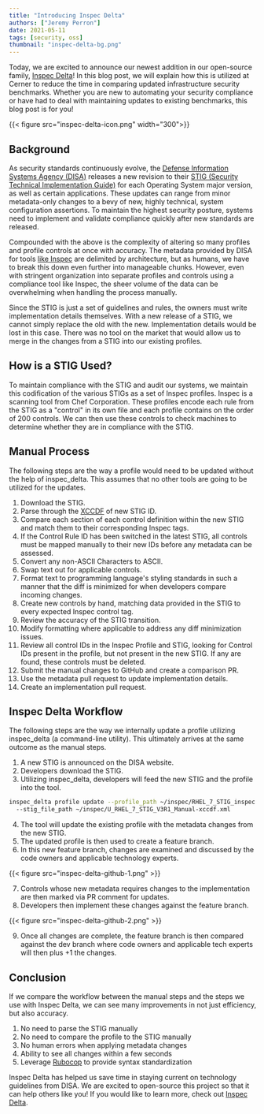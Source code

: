 ```yaml
---
title: "Introducing Inspec Delta"
authors: ["Jeremy Perron"]
date: 2021-05-11
tags: [security, oss]
thumbnail: "inspec-delta-bg.png"
---
```


Today, we are excited to announce our newest addition in our open-source family, [Inspec Delta](https://github.com/cerner/inspec_delta)! In this blog post, we will explain how this is utilized at Cerner to reduce the time in comparing updated infrastructure security benchmarks. Whether you are new to automating your security compliance or have had to deal with maintaining updates to existing benchmarks, this blog post is for you!

<!--more-->

{{< figure src="inspec-delta-icon.png" width="300">}}

## Background

As security standards continuously evolve, the [Defense Information Systems Agency (DISA)](https://disa.mil/) releases a new revision to their [STIG (Security Technical Implementation Guide)](https://en.wikipedia.org/wiki/Security_Technical_Implementation_Guide) for each Operating System major version, as well as certain applications. These updates can range from minor metadata-only changes to a bevy of new, highly technical, system configuration assertions. To maintain the highest security posture, systems need to implement and validate compliance quickly after new standards are released.
 
Compounded with the above is the complexity of altering so many profiles and profile controls at once with accuracy. The metadata provided by DISA for tools [like Inspec](https://github.com/inspec/inspec) are delimited by architecture, but as humans, we have to break this down even further into manageable chunks. However, even with stringent organization into separate profiles and controls using a compliance tool like Inspec, the sheer volume of the data can be overwhelming when handling the process manually. 
 
Since the STIG is just a set of guidelines and rules, the owners must write implementation details themselves. With a new release of a STIG, we cannot simply replace the old with the new. Implementation details would be lost in this case. There was no tool on the market that would allow us to merge in the changes from a STIG into our existing profiles.

## How is a STIG Used?
 
To maintain compliance with the STIG and audit our systems, we maintain this codification of the various STIGs as a set of Inspec profiles. Inspec is a scanning tool from Chef Corporation. These profiles encode each rule from the STIG as a "control" in its own file and each profile contains on the order of 200 controls. We can then use these controls to check machines to determine whether they are in compliance with the STIG.

## Manual Process

The following steps are the way a profile would need to be updated without the help of inspec_delta. This assumes that no other tools are going to be utilized for the updates.
 
1. Download the STIG.
2. Parse through the [XCCDF](https://csrc.nist.gov/projects/security-content-automation-protocol/specifications/xccdf) of new STIG ID.
3. Compare each section of each control definition within the new STIG and match them to their corresponding Inspec tags.
4. If the Control Rule ID has been switched in the latest STIG, all controls must be mapped manually to their new IDs before any metadata can be assessed.
5. Convert any non-ASCII Characters to ASCII.
6. Swap text out for applicable controls.
7. Format text to programming language's styling standards in such a manner that the diff is minimized for when developers compare incoming changes.
8. Create new controls by hand, matching data provided in the STIG to every expected Inspec control tag.
9. Review the accuracy of the STIG transition.
10. Modify formatting where applicable to address any diff minimization issues.
11. Review all control IDs in the Inspec Profile and STIG, looking for Control IDs present in the profile, but not present in the new STIG. If any are found, these controls must be deleted.
12. Submit the manual changes to GitHub and create a comparison PR.
13. Use the metadata pull request to update implementation details.
14. Create an implementation pull request.

## Inspec Delta Workflow

The following steps are the way we internally update a profile utilizing inspec_delta (a command-line utility). This ultimately arrives at the same outcome as the manual steps.
 
1. A new STIG is announced on the DISA website.
2. Developers download the STIG.
3. Utilizing inspec_delta, developers will feed the new STIG and the profile into the tool.

```bash
inspec_delta profile update --profile_path ~/inspec/RHEL_7_STIG_inspec \ 
  --stig_file_path ~/inspec/U_RHEL_7_STIG_V3R1_Manual-xccdf.xml
```

4. The tool will update the existing profile with the metadata changes from the new STIG.
5. The updated profile is then used to create a feature branch.
6. In this new feature branch, changes are examined and discussed by the code owners and applicable technology experts.

{{< figure src="inspec-delta-github-1.png" >}}

7. Controls whose new metadata requires changes to the implementation are then marked via PR comment for updates.
8. Developers then implement these changes against the feature branch.

{{< figure src="inspec-delta-github-2.png" >}}

9. Once all changes are complete, the feature branch is then compared against the dev branch where code owners and applicable tech experts will then plus +1 the changes.

## Conclusion

If we compare the workflow between the manual steps and the steps we use with Inspec Delta, we can see many improvements in not just efficiency, but also accuracy.

1. No need to parse the STIG manually
2. No need to compare the profile to the STIG manually
3. No human errors when applying metadata changes
4. Ability to see all changes within a few seconds
5. Leverage [Rubocop](https://rubocop.org/) to provide syntax standardization

Inspec Delta has helped us save time in staying current on technology guidelines from DISA. We are excited to open-source this project so that it can help others like you! If you would like to learn more, check out [Inspec Delta](https://github.com/cerner/inspec_delta).